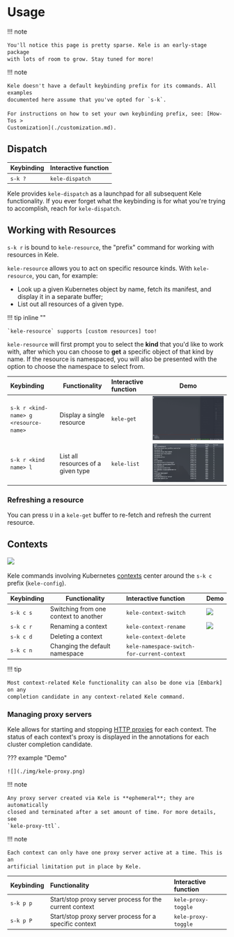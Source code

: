 # Usage

!!! note

    You'll notice this page is pretty sparse. Kele is an early-stage package
    with lots of room to grow. Stay tuned for more!

!!! note

    Kele doesn't have a default keybinding prefix for its commands. All examples
    documented here assume that you've opted for `s-k`.

    For instructions on how to set your own keybinding prefix, see: [How-Tos >
    Customization](./customization.md).

## Dispatch

| Keybinding | Interactive function |
|:-----------|:---------------------|
| `s-k ?`    | `kele-dispatch`      |

Kele provides `kele-dispatch` as a launchpad for all subsequent Kele
functionality. If you ever forget what the keybinding is for what you're trying
to accomplish, reach for `kele-dispatch`.

## Working with Resources

`s-k r` is bound to `kele-resource`, the "prefix" command for working with
resources in Kele.

`kele-resource` allows you to act on specific resource kinds. With
`kele-resource`, you can, for example:

- Look up a given Kubernetes object by name, fetch its manifest, and display it
  in a separate buffer;
- List out all resources of a given type.

!!! tip inline ""

    `kele-resource` supports [custom resources] too!

`kele-resource` will first prompt you to select the **kind** that you'd like to
work with, after which you can choose to **get** a specific object of that kind
by name. If the resource is namespaced, you will also be presented with the
option to choose the namespace to select from.

| Keybinding                            | Functionality                      | Interactive function | Demo                         |
|:--------------------------------------|------------------------------------|:---------------------|------------------------------|
| `s-k r <kind-name> g <resource-name>` | Display a single resource          | `kele-get`           | ![](./img/kele-resource.gif) |
| `s-k r <kind name> l`                 | List all resources of a given type | `kele-list`          | ![](./img/kele-list.png)     |

### Refreshing a resource

You can press `U` in a `kele-get` buffer to re-fetch and refresh the current resource.

## Contexts

![](./img/context-prefix.png)

Kele commands involving Kubernetes [contexts] center around the `s-k c` prefix (`kele-config`).

| Keybinding | Functionality                         | Interactive function                        | Demo                          |
|:-----------|---------------------------------------|:--------------------------------------------|:------------------------------|
| `s-k c s`  | Switching from one context to another | `kele-context-switch`                       | ![](./img/context-switch.gif) |
| `s-k c r`  | Renaming a context                    | `kele-context-rename`                       | ![](./img/context-rename.gif) |
| `s-k c d`  | Deleting a context                    | `kele-context-delete`                       |                               |
| `s-k c n`  | Changing the default namespace        | `kele-namespace-switch-for-current-context` |                               |

!!! tip

    Most context-related Kele functionality can also be done via [Embark] on any
    completion candidate in any context-related Kele command.

### Managing proxy servers

Kele allows for starting and stopping [HTTP
proxies](https://kubernetes.io/docs/tasks/extend-kubernetes/http-proxy-access-api/)
for each context. The status of each context's proxy is displayed in the
annotations for each cluster completion candidate.

??? example "Demo"

    ![](./img/kele-proxy.png)

!!! note

    Any proxy server created via Kele is **ephemeral**; they are automatically
    closed and terminated after a set amount of time. For more details, see
    `kele-proxy-ttl`.

!!! note

    Each context can only have one proxy server active at a time. This is an
    artificial limitation put in place by Kele.

| Keybinding | Functionality                                           | Interactive function |
|:-----------|:--------------------------------------------------------|:---------------------|
| `s-k p p`  | Start/stop proxy server process for the current context | `kele-proxy-toggle`  |
| `s-k p P`  | Start/stop proxy server process for a specific context  | `kele-proxy-toggle`  |

[Embark]: https://github.com/oantolin/embark
[custom resources]: https://kubernetes.io/docs/concepts/extend-kubernetes/api-extension/custom-resources/
[contexts]: https://kubernetes.io/docs/tasks/access-application-cluster/configure-access-multiple-clusters/
